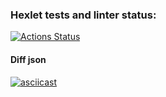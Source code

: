 ### Hexlet tests and linter status:
[![Actions Status](https://github.com/Lodo4ka/frontend-project-lvl2/workflows/hexlet-check/badge.svg)](https://github.com/Lodo4ka/frontend-project-lvl2/actions)

#### Diff json
[![asciicast](https://asciinema.org/a/kb5u8hVzqBoPPGd1LdgfnGsyR.svg)](https://asciinema.org/a/kb5u8hVzqBoPPGd1LdgfnGsyR)
